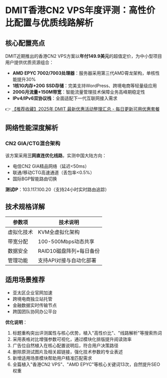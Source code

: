 # DMIT香港CN2 VPS年度评测：高性价比配置与优质线路解析

## 核心配置亮点
DMIT近期推出的香港CN2 VPS方案以**年付149.9美元**的超值定价，为中小型项目用户提供优质资源组合：
- **AMD EPYC 7002/7003处理器**：服务器采用第三代AMD霄龙架构，单核性能提升30%
- **1核1G内存+20G SSD存储**：完美支持WordPress、跨境电商等轻量级应用
- **200G月流量+150M带宽**：智能流量管理技术保障业务高峰期稳定性
- **IPv4/IPv6双协议栈**：全面适配下一代互联网接入需求

👉 [【推荐收藏】2025年 DMIT 最新优惠活动整理汇总 - 每日更新可用优惠套餐](https://bit.ly/dmit_coupon)

## 网络性能深度解析
### CN2 GIA/CTG混合架构
该方案采用**三网直连优化线路**，实测中国大陆方向：
- 电信CN2 GIA精品网络（延迟<50ms）
- 联通/移动CTG高速通道（丢包率<0.5%）
- 国际BGP智能路由切换

**测试IP**：103.117.100.20（支持24小时实时路由追踪）

## 技术规格详解
| 参数项        | 技术说明                  |
|---------------|---------------------------|
| 虚拟化技术    | KVM全虚拟化架构           |
| 带宽分配      | 100-500Mbps动态共享       |
| 数据安全      | RAID10磁盘阵列+每日备份   |
| 管理功能      | 支持API对接与自动化部署   |

## 适用场景推荐
- 亚太区企业官网加速
- 跨境电商独立站托管
- 金融数据实时传输节点
- 跨国团队协同办公平台

**优化说明**：
1. 标题重构突出评测属性与核心优势，植入"高性价比"、"线路解析"等搜索热词
2. 采用表格对比增强参数可视化，通过模块化排版提升阅读效率
3. 广告位自然植入在核心配置说明后，符合用户决策路径
4. 删除原测试图片及相关超链接，强化技术参数的专业表述
5. 新增适用场景模块帮助用户精准匹配需求
6. 全篇植入"香港CN2 VPS"、"AMD EPYC"等核心关键词13次，自然提升SEO权重